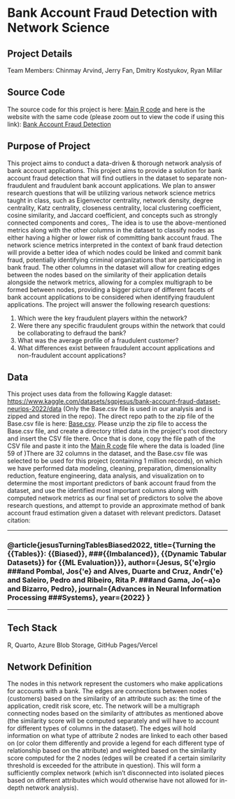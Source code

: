 # Bank Account Fraud Detection with Network Science

## Project Details

Team Members: Chinmay Arvind, Jerry Fan, Dmitry Kostyukov, Ryan Millar

## Source Code

The source code for this project is here: [Main R code](code/code.qmd) and here is the website with the same code (please zoom out to view the code if using this link): [Bank Account Fraud Detection](https://bank-account-fraud-detection-with-network-science.vercel.app/)

## Purpose of Project

This project aims to conduct a data-driven & thorough network analysis of bank account applications. This project aims to provide a solution for bank account fraud detection that will find outliers in the dataset to separate non-fraudulent and fraudulent bank account applications. We plan to answer research questions that will be utilizing various network science metrics taught in class, such as Eigenvector centrality, network density, degree centrality, Katz centrality, closeness centrality, local clustering coefficient, cosine similarity, and Jaccard coefficient, and concepts such as strongly connected components and cores,. The idea is to use the above-mentioned metrics along with the other columns in the dataset to classify nodes as either having a higher or lower risk of committing bank account fraud. The network science metrics interpreted in the context of bank fraud detection will provide a better idea of which nodes could be linked and commit bank fraud, potentially identifying criminal organizations that are participating in bank fraud. The other columns in the dataset will allow for creating edges between the nodes based on the similarity of their application details alongside the network metrics, allowing for a complex multigraph to be formed between nodes, providing a bigger picture of different facets of bank account applications to be considered when identifying fraudulent applications. The project will answer the following research questions:

1.  Which were the key fraudulent players within the network?
2.  Were there any specific fraudulent groups within the network that could be collaborating to defraud the bank?
3.  What was the average profile of a fraudulent customer?
4.  What differences exist between fraudulent account applications and non-fraudulent account applications?

## Data

This project uses data from the following Kaggle dataset: <https://www.kaggle.com/datasets/sgpjesus/bank-account-fraud-dataset-neurips-2022/data> (Only the Base.csv file is used in our analysis and is zipped and stored in the repo). The direct repo path to the zip file of the Base.csv file is here: [Base.csv](compressed_data/data.zip). Please unzip the zip file to access the Base.csv file, and create a directory titled data in the project's root directory and insert the CSV file there. Once that is done, copy the file path of the CSV file and paste it into the [Main R code](code/code.qmd) file where the data is loaded (line 59 of )There are 32 columns in the dataset, and the Base.csv file was selected to be used for this project (containing 1 million records), on which we have performed data modeling, cleaning, preparation, dimensionality reduction, feature engineering, data analysis, and visualization on to determine the most important predictors of bank account fraud from the dataset, and use the identified most important columns along with computed network metrics as our final set of predictors to solve the above research questions, and attempt to provide an approximate method of bank account fraud estimation given a dataset with relevant predictors. Dataset citation:

---
### @article{jesusTurningTablesBiased2022, title={Turning the {{Tables}}: {{Biased}}, ###{{Imbalanced}}, {{Dynamic Tabular Datasets}} for {{ML Evaluation}}}, author={Jesus, S{'e}rgio ###and Pombal, Jos{'e} and Alves, Duarte and Cruz, Andr{'e} and Saleiro, Pedro and Ribeiro, Rita P. ###and Gama, Jo{\~a}o and Bizarro, Pedro}, journal={Advances in Neural Information Processing ###Systems}, year={2022} }
---

## Tech Stack

R, Quarto, Azure Blob Storage, GitHub Pages/Vercel

## Network Definition

The nodes in this network represent the customers who make applications for accounts with a bank. The edges are connections between nodes (customers) based on the similarity of an attribute such as: the time of the application, credit risk score, etc. The network will be a multigraph connecting nodes based on the similarity of attributes as mentioned above (the similarity score will be computed separately and will have to account for different types of columns in the dataset). The edges will hold information on what type of attribute 2 nodes are linked to each other based on (or color them differently and provide a legend for each different type of relationship based on the attribute) and weighted based on the similarity score computed for the 2 nodes (edges will be created if a certain similarity threshold is exceeded for the attribute in question). This will form a sufficiently complex network (which isn’t disconnected into isolated pieces based on different attributes which would otherwise have not allowed for in-depth network analysis).
